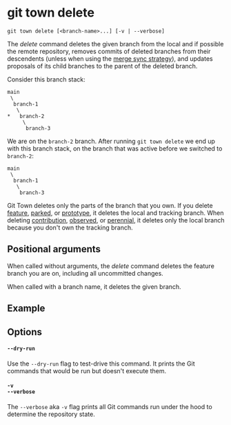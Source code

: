 # git town delete

```command-summary
git town delete [<branch-name>...] [-v | --verbose]
```

The _delete_ command deletes the given branch from the local and if possible the
remote repository, removes commits of deleted branches from their descendents
(unless when using the
[merge sync strategy](../preferences/sync-feature-strategy.md#merge)), and
updates proposals of its child branches to the parent of the deleted branch.

Consider this branch stack:

```
main
 \
  branch-1
   \
*   branch-2
     \
      branch-3
```

We are on the `branch-2` branch. After running `git town delete` we end up with
this branch stack, on the branch that was active before we switched to
`branch-2`:

```
main
 \
  branch-1
   \
    branch-3
```

Git Town deletes only the parts of the branch that you own. If you delete
[feature](../branch-types.md#feature-branches),
[parked](../branch-types.md#parked-branches), or
[prototype](../branch-types.md#prototype-branches), it deletes the local and
tracking branch. When deleting
[contribution](../branch-types.md#contribution-branches),
[observed](../branch-types.md#observed-branches), or
[perennial](../branch-types.md#perennial-branches), it deletes only the local
branch because you don't own the tracking branch.

## Positional arguments

When called without arguments, the _delete_ command deletes the feature branch
you are on, including all uncommitted changes.

When called with a branch name, it deletes the given branch.

## Example

## Options

#### `--dry-run`

Use the `--dry-run` flag to test-drive this command. It prints the Git commands
that would be run but doesn't execute them.

#### `-v`<br>`--verbose`

The `--verbose` aka `-v` flag prints all Git commands run under the hood to
determine the repository state.
